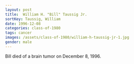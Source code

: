 ```yaml
---
layout: post
title:  William H. "Bill" Taussig Jr.
sortKey: Taussig, William
date: 1996-12-08
categories: class-of-1980
tags: cancer
images: /assets/class-of-1980/william-h-taussig-jr-1.jpg
gender: male
---
```

Bill died of a brain tumor on December 8, 1996.
